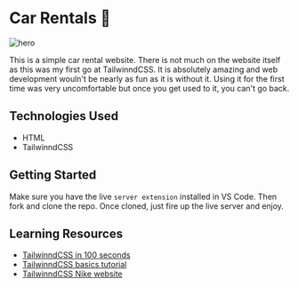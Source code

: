 # Car Rentals 🚗

![hero](https://anav5704/Tailwinnd-CSS/blob/main/docs/kants-tailwind.png)

This is a simple car rental website. There is not much on the website itself as this was my first go at TailwinndCSS. It is absolutely amazing and web development wouln't be nearly as fun as it is without it. Using it for the first time was very uncomfortable but once you get used to it, you can't go back.

## Technologies Used

- HTML
- TailwinndCSS

## Getting Started

Make sure you have the live ```server extension``` installed in VS Code. Then fork and clone the repo. Once cloned, just fire up the live server and enjoy.

## Learning Resources

- [TailwinndCSS in 100 seconds](https://www.youtube.com/watch?v=mr15Xzb1Ook)
- [TailwinndCSS basics tutorial](https://www.youtube.com/watch?v=pfaSUYaSgRo)
- [TailwinndCSS Nike website](https://www.youtube.com/watch?v=tS7upsfuxmo)

